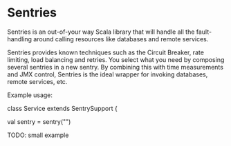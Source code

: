 Sentries
===============

Sentries is an out-of-your way Scala library that will handle all the fault-handling
around calling resources like databases and remote services.

Sentries provides known techniques such as the Circuit Breaker, rate limiting,
load balancing and retries. You select what you need by composing several sentries
in a new sentry.
By combining this with time measurements and JMX control, Sentries is the ideal wrapper
for invoking databases, remote services, etc.

Example usage:

class Service extends SentrySupport {

val sentry = sentry("") 

TODO: small example
